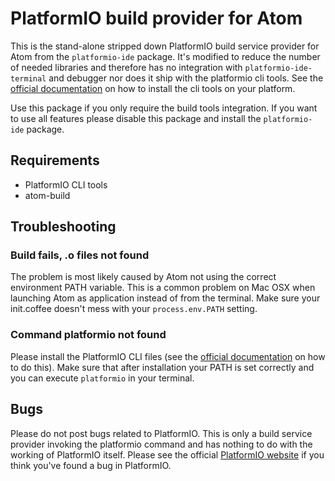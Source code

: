 # PlatformIO build provider for Atom

This is the stand-alone stripped down PlatformIO build service provider for Atom from the `platformio-ide` package. It's modified to reduce the number of needed libraries and therefore has no integration with `platformio-ide-terminal` and debugger nor does it ship with the platformio cli tools. See the [official documentation](http://docs.platformio.org/en/latest/installation.html) on how to install the cli tools on your platform.

Use this package if you only require the build tools integration. If you want to use all features please disable this package and install the `platformio-ide` package.

## Requirements

* PlatformIO CLI tools
* atom-build

## Troubleshooting

### Build fails, .o files not found
The problem is most likely caused by Atom not using the correct environment PATH variable. This is a common problem on Mac OSX when launching Atom as application instead of from the terminal. Make sure your init.coffee doesn't mess with your `process.env.PATH` setting.

### Command platformio not found
Please install the PlatformIO CLI files (see the [official documentation](http://docs.platformio.org/en/latest/installation.html) on how to do this). Make sure that after installation your PATH is set correctly and you can execute `platformio` in your terminal.

## Bugs
Please do not post bugs related to PlatformIO. This is only a build service provider invoking the platformio command and has nothing to do with the working of PlatformIO itself. Please see the official [PlatformIO website](http://platformio.org/) if you think you've found a bug in PlatformIO.
